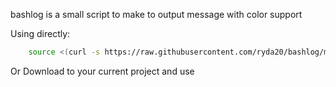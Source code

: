 bashlog is a small script to make to output message with color support

Using directly:
```sh
	source <(curl -s https://raw.githubusercontent.com/ryda20/bashlog/master/log.sh)
```

Or Download to your current project and use
